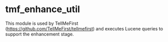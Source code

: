 # tmf_enhance_util
This module is used by TellMeFirst (https://github.com/TellMeFirst/tellmefirst) and executes Lucene queries to support the enhancement stage.
